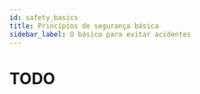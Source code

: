 ```yaml
---
id: safety_basics
title: Princípios de segurança básica
sidebar_label: O básico para evitar acidentes
---
```


# TODO